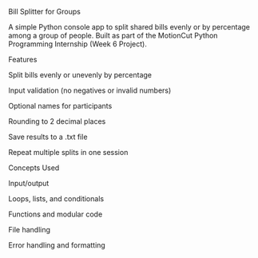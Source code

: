 Bill Splitter for Groups

A simple Python console app to split shared bills evenly or by percentage among a group of people.
Built as part of the MotionCut Python Programming Internship (Week 6 Project).

 Features

Split bills evenly or unevenly by percentage

Input validation (no negatives or invalid numbers)

Optional names for participants

Rounding to 2 decimal places

Save results to a .txt file

Repeat multiple splits in one session

 Concepts Used

Input/output

Loops, lists, and conditionals

Functions and modular code

File handling

Error handling and formatting
